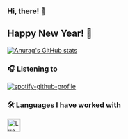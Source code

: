 ### Hi, there! :wave:

## Happy New Year! 🎊

[![Anurag's GitHub stats](https://github-readme-stats.vercel.app/api?username=deez-nuts445)](https://github.com/anuraghazra/github-readme-stats)

### 🎧 Listening to

[![spotify-github-profile](https://spotify-github-profile.vercel.app/api/view?uid=462liqp2kp82qgg13voo5yo7n&cover_image=true&theme=novatorem&show_offline=false&background_color=000000&bar_color=53b14f&bar_color_cover=false)](https://github.com/kittinan/spotify-github-profile)

### 🛠 Languages I have worked with

<img align="left" alt="Lua" width="30px" src="https://user-images.githubusercontent.com/45857590/149463930-a5cace34-a309-419a-b081-d07e686f8ef7.png" />

<br/>
